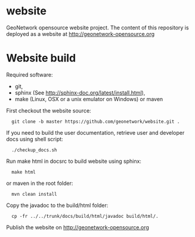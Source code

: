 website
=======

GeoNetwork opensource website project. The content of this repository is 
deployed as a website at http://geonetwork-opensource.org

Website build
=============

Required software:
 
* git, 
* sphinx (See http://sphinx-doc.org/latest/install.html), 
* make (Linux, OSX or a unix emulator on Windows) or maven

First checkout the website source:

```
  git clone -b master https://github.com/geonetwork/website.git .
```


If you need to build the user documentation, retrieve user and developer 
docs using shell script:

```
  ./checkup_docs.sh
```

Run make html in docsrc to build website using sphinx:

```
  make html
```

or maven in the root folder:
```
  mvn clean install
```


Copy the javadoc to the build/html folder:
  
```
  cp -fr ../../trunk/docs/build/html/javadoc build/html/.
```

Publish the website on http://geonetwork-opensource.org
